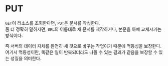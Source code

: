 # PUT

`GET`이 리소스를 조회한다면, `PUT`은 문서를 작성한다.  
좀 더 정확히 말하자면, `URL`의 이름대로 새 문서를 제작하거나, 본문을 아예 교체시키는 방식이다.

즉 서버의 데이터 자체를 완전히 새 것으로 바꾸는 작업이기 때문에 멱등성을 보장한다.  
여기서 멱등성이란, 똑같은 일이 반복되더라도 나올 수 있는 결과가 같음을 보장할 수 있는 성질을 의미한다.
